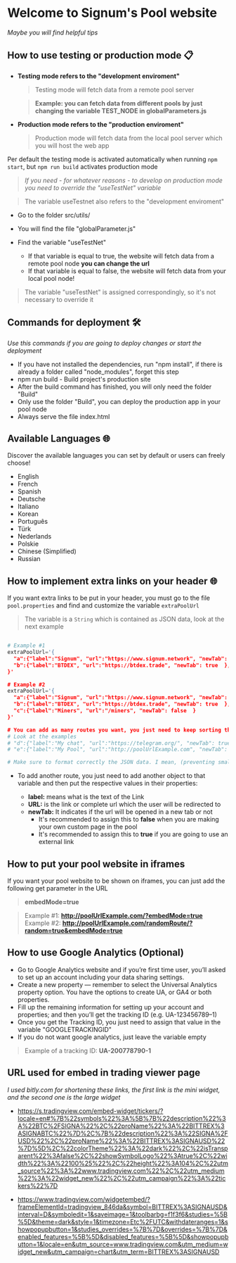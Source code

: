 # Welcome to Signum's Pool website

_Maybe you will find helpful tips_

## How to use testing or production mode 📋

-   **Testing mode refers to the "development enviroment"**

    > Testing mode will fetch data from a remote pool server

    > **Example: you can fetch data from different pools by just changing the variable TEST_NODE in globalParameters.js**

-   **Production mode refers to the "production enviroment"**

    > Production mode will fetch data from the local pool server which you will host the web app

Per default the testing mode is activated automatically when running `npm start`, but `npm run build` activates production mode

> _If you need - for whatever reasons - to develop on production mode you need to override the "useTestNet" variable_

> The variable useTestnet also refers to the "development enviroment"

-   Go to the folder src/utils/
-   You will find the file "globalParameter.js"
-   Find the variable "useTestNet"

    -   If that variable is equal to true, the website will fetch data from a remote pool node **you can change the url**
    -   If that variable is equal to false, the website will fetch data from your local pool node!

> The variable "useTestNet" is assigned correspondingly, so it's not necessary to override it

## Commands for deployment 🛠️

_Use this commands if you are going to deploy changes or start the deployment_

-   If you have not installed the dependencies, run "npm install", if there is already a folder called "node_modules", forget this step
-   npm run build - Build project's production site
-   After the build command has finished, you will only need the folder "Build"
-   Only use the folder "Build", you can deploy the production app in your pool node
-   Always serve the file index.html

## Available Languages 🌐

Discover the available languages you can set by default or users can freely choose!

-   English
-   French
-   Spanish
-   Deutsche
-   Italiano
-   Korean
-   Português
-   Türk
-   Nederlands
-   Polskie
-   Chinese (Simplified)
-   Russian

## How to implement extra links on your header 🌐

If you want extra links to be put in your header, you must go to the file `pool.properties` and find and customize the variable `extraPoolUrl`

> The variable is a `String` which is contained as JSON data, look at the next example

```python

# Example #1
extraPoolUrl='{
  "a":{"label":"Signum", "url":"https://www.signum.network", "newTab": true  },
  "b":{"label":"BTDEX", "url":"https://btdex.trade", "newTab": true  },
}'

# Example #2
extraPoolUrl='{
  "a":{"label":"Signum", "url":"https://www.signum.network", "newTab": true  },
  "b":{"label":"BTDEX", "url":"https://btdex.trade", "newTab": true  },
  "c":{"label":"Miners", "url":"/miners", "newTab": false  }
}'

# You can add as many routes you want, you just need to keep sorting the objects alphabetically
# Look at the examples
# "d":{"label":"My chat", "url":"https://telegram.org/", "newTab": true  },
# "e":{"label":"My Pool", "url":"http://poolUrlExample.com", "newTab": true  }

# Make sure to format correctly the JSON data. I mean, (preventing small grammar erros)
```

-   To add another route, you just need to add another object to that variable and then put the respective values in their properties:

    -   **label:** means what is the text of the Link
    -   **URL:** is the link or complete url which the user will be redirected to
    -   **newTab:** It indicates if the url will be opened in a new tab or not
        -   It's recommended to assign this to **false** when you are making your own custom page in the pool
        -   It's recommended to assign this to **true** if you are going to use an external link

## How to put your pool website in iframes

If you want your pool website to be shown on iframes, you can just add the following get parameter in the URL

> **embedMode=true**

> Example #1: **http://poolUrlExample.com/?embedMode=true**
> Example #2: **http://poolUrlExample.com/randomRoute/?random=true&embedMode=true**

## How to use Google Analytics (Optional)

-   Go to Google Analytics website and if you’re first time user, you’ll asked to set up an account including your data sharing settings.
-   Create a new property — remember to select the Universal Analytics property option. You have the options to create UA, or GA4 or both properties.
-   Fill up the remaining information for setting up your account and properties; and then you’ll get the tracking ID (e.g. UA-123456789–1)
-   Once you get the Tracking ID, you just need to assign that value in the variable "GOOGLETRACKINGID"
-   If you do not want google analytics, just leave the variable empty

> Example of a tracking ID: **UA-200778790-1**

## URL used for embed in trading viewer page

_I used bitly.com for shortening these links, the first link is the mini widget, and the second one is the large widget_

-   https://s.tradingview.com/embed-widget/tickers/?locale=en#%7B%22symbols%22%3A%5B%7B%22description%22%3A%22BTC%2FSIGNA%22%2C%22proName%22%3A%22BITTREX%3ASIGNABTC%22%7D%2C%7B%22description%22%3A%22SIGNA%2FUSD%22%2C%22proName%22%3A%22BITTREX%3ASIGNAUSD%22%7D%5D%2C%22colorTheme%22%3A%22dark%22%2C%22isTransparent%22%3Afalse%2C%22showSymbolLogo%22%3Atrue%2C%22width%22%3A%22100%25%22%2C%22height%22%3A104%2C%22utm_source%22%3A%22www.tradingview.com%22%2C%22utm_medium%22%3A%22widget_new%22%2C%22utm_campaign%22%3A%22tickers%22%7D

-   https://www.tradingview.com/widgetembed/?frameElementId=tradingview_846da&symbol=BITTREX%3ASIGNAUSD&interval=D&symboledit=1&saveimage=1&toolbarbg=f1f3f6&studies=%5B%5D&theme=dark&style=1&timezone=Etc%2FUTC&withdateranges=1&showpopupbutton=1&studies_overrides=%7B%7D&overrides=%7B%7D&enabled_features=%5B%5D&disabled_features=%5B%5D&showpopupbutton=1&locale=en&utm_source=www.tradingview.com&utm_medium=widget_new&utm_campaign=chart&utm_term=BITTREX%3ASIGNAUSD
